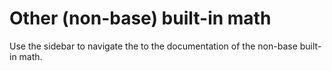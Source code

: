 # Other (non-base) built-in math

Use the sidebar to navigate the to the documentation of the non-base built-in math.
